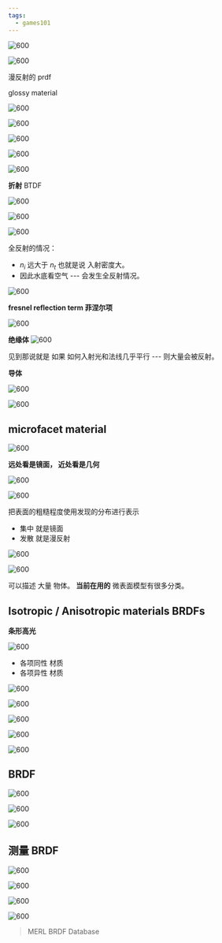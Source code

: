 ```yaml
---
tags:
  - games101
---
```


![600](https://s2.loli.net/2024/05/13/p1s9JGQZgjTroUK.png)

![600](https://s2.loli.net/2024/05/13/CxSAD8wXKOtLMeZ.png)

漫反射的 prdf

glossy material  

![600](https://s2.loli.net/2024/05/13/N3OjgKzC7qcQSrE.png)

![600](https://s2.loli.net/2024/05/13/C27TJUPNqSkhdbr.png)

![600](https://s2.loli.net/2024/05/13/rRV8bNB6tWSYk4a.png)

![600](https://s2.loli.net/2024/05/13/CeDOQPf3t14R2Ja.png)

![600](https://s2.loli.net/2024/05/13/gvoKpZzSG8LNuMs.png)

**折射**  BTDF

![600](https://s2.loli.net/2024/05/13/w56HNnoPgFIlreD.png)

![600](https://s2.loli.net/2024/05/13/S3vwDy1rdiX2fpU.png)

![600](https://s2.loli.net/2024/05/13/6OjwRz2tLi3FX4K.png)


全反射的情况：

- $n_i$ 远大于 $n_{t}$  也就是说 入射密度大。
- 因此水底看空气 --- 会发生全反射情况。

![600](https://s2.loli.net/2024/05/13/NKdVhcZWFqMgYo2.png)


**fresnel reflection term 菲涅尔项**


![600](https://s2.loli.net/2024/05/13/UwGMvFori8kOcAp.png)

**绝缘体**
![600](https://s2.loli.net/2024/05/13/JRS7BwsmV4iDrLl.png)

见到那说就是 如果 如何入射光和法线几乎平行 --- 则大量会被反射。


**导体**

![600](https://s2.loli.net/2024/05/13/4TzGNRwa1iAkpVg.png)

![600](https://s2.loli.net/2024/05/13/Ov3QgzUBAW4xSMY.png)

## microfacet material 

![600](https://s2.loli.net/2024/05/13/XHOvp6Mk8RxfNPh.png)

**远处看是镜面， 近处看是几何**

![600](https://s2.loli.net/2024/05/13/ImZ6tPibRS9p4eM.png)

![600](https://s2.loli.net/2024/05/13/rtOxBjFHds4kT87.png)

把表面的粗糙程度使用发现的分布进行表示
- 集中 就是镜面
- 发散 就是漫反射

![600](https://s2.loli.net/2024/05/13/bdhiD8euWTFvYzQ.png)


![600](https://s2.loli.net/2024/05/13/RHg87Jel1YE5Mzx.png)


可以描述 大量 物体。 **当前在用的**  微表面模型有很多分类。

## Isotropic / Anisotropic materials BRDFs


**条形高光**

![600](https://s2.loli.net/2024/05/13/3tUfndLEXxCebyY.png)

- 各项同性 材质
- 各项异性 材质

![600](https://s2.loli.net/2024/05/13/wk7cIlmSsBniURu.png)

![600](https://s2.loli.net/2024/05/13/3Mh4xHLvWOjK1Qu.png)

![600](https://s2.loli.net/2024/05/13/gjkZ4Dwz7QX5KGJ.png)

![600](https://s2.loli.net/2024/05/13/uv8fUWzZEoGtI1F.png)

![600](https://s2.loli.net/2024/05/13/u1gaXpNBlFJcST6.png)

## BRDF

![600](https://s2.loli.net/2024/05/13/dRunrT4xNfoK8zY.png)

![600](https://s2.loli.net/2024/05/13/Frwd8tYy6ilfD9C.png)

![600](https://s2.loli.net/2024/05/13/ljdphucDwbEN8m9.png)

## 测量 BRDF

![600](https://s2.loli.net/2024/05/13/ZaDXk1xdSPGjV69.png)

![600](https://s2.loli.net/2024/05/13/YeG2V3yPujCl4ib.png)

![600](https://s2.loli.net/2024/05/13/HER6lX4mWbnQdBG.png)

![600](https://s2.loli.net/2024/05/13/f54z732kr1igjbF.png)

> MERL BRDF Database


